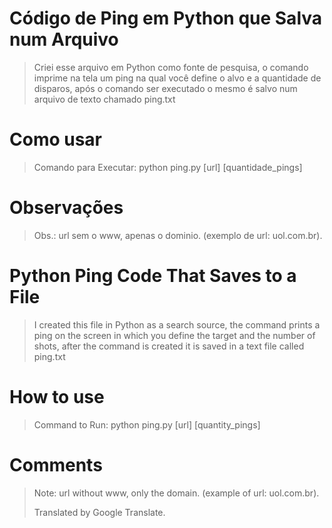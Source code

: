 # Código de Ping em Python que Salva num Arquivo
> Criei esse arquivo em Python como fonte de pesquisa, o comando imprime na tela um ping na qual você define o alvo e a quantidade de disparos, após o comando ser executado o mesmo é salvo num arquivo de texto chamado ping.txt

# Como usar
> Comando para Executar: python ping.py [url] [quantidade_pings]

# Observações
> Obs.: url sem o www, apenas o dominio. (exemplo de url: uol.com.br).

# Python Ping Code That Saves to a File
> I created this file in Python as a search source, the command prints a ping on the screen in which you define the target and the number of shots, after the command is created it is saved in a text file called ping.txt

# How to use
> Command to Run: python ping.py [url] [quantity_pings]

# Comments
> Note: url without www, only the domain. (example of url: uol.com.br).
> 
> Translated by Google Translate.
